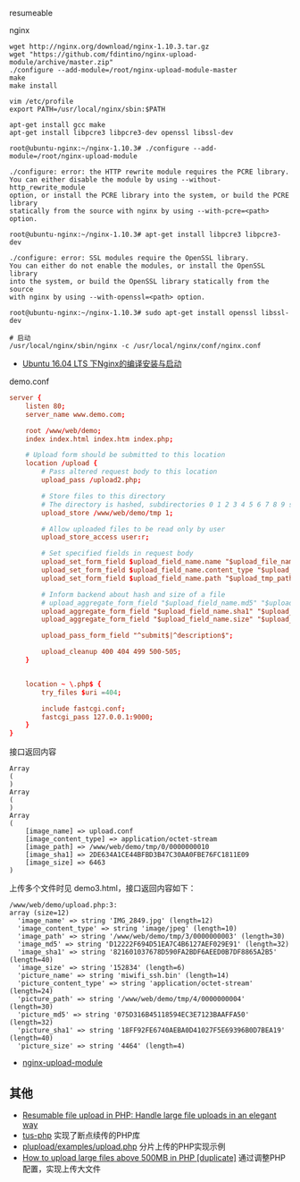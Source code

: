 resumeable

nginx

```text
wget http://nginx.org/download/nginx-1.10.3.tar.gz
wget "https://github.com/fdintino/nginx-upload-module/archive/master.zip"
./configure --add-module=/root/nginx-upload-module-master
make
make install

vim /etc/profile
export PATH=/usr/local/nginx/sbin:$PATH

apt-get install gcc make
apt-get install libpcre3 libpcre3-dev openssl libssl-dev

root@ubuntu-nginx:~/nginx-1.10.3# ./configure --add-module=/root/nginx-upload-module

./configure: error: the HTTP rewrite module requires the PCRE library.
You can either disable the module by using --without-http_rewrite_module
option, or install the PCRE library into the system, or build the PCRE library
statically from the source with nginx by using --with-pcre=<path> option.

root@ubuntu-nginx:~/nginx-1.10.3# apt-get install libpcre3 libpcre3-dev

./configure: error: SSL modules require the OpenSSL library.
You can either do not enable the modules, or install the OpenSSL library
into the system, or build the OpenSSL library statically from the source
with nginx by using --with-openssl=<path> option.

root@ubuntu-nginx:~/nginx-1.10.3# sudo apt-get install openssl libssl-dev

# 启动
/usr/local/nginx/sbin/nginx -c /usr/local/nginx/conf/nginx.conf
```

- [Ubuntu 16.04 LTS 下Nginx的编译安装与启动](https://my.oschina.net/u/923772/blog/704637)

demo.conf

```conf
server {
    listen 80;
    server_name www.demo.com;

    root /www/web/demo;
    index index.html index.htm index.php;

    # Upload form should be submitted to this location
    location /upload {
        # Pass altered request body to this location
        upload_pass /upload2.php;

        # Store files to this directory
        # The directory is hashed, subdirectories 0 1 2 3 4 5 6 7 8 9 should exist
        upload_store /www/web/demo/tmp 1;

        # Allow uploaded files to be read only by user
        upload_store_access user:r;

        # Set specified fields in request body
        upload_set_form_field $upload_field_name.name "$upload_file_name";
        upload_set_form_field $upload_field_name.content_type "$upload_content_type";
        upload_set_form_field $upload_field_name.path "$upload_tmp_path";

        # Inform backend about hash and size of a file
        # upload_aggregate_form_field "$upload_field_name.md5" "$upload_file_md5";
        upload_aggregate_form_field "$upload_field_name.sha1" "$upload_file_sha1_uc";
        upload_aggregate_form_field "$upload_field_name.size" "$upload_file_size";

        upload_pass_form_field "^submit$|^description$";

        upload_cleanup 400 404 499 500-505;
    }


    location ~ \.php$ {
        try_files $uri =404;

        include fastcgi.conf;
        fastcgi_pass 127.0.0.1:9000;
    }
}
```

接口返回内容

```text
Array
(
)
Array
(
)
Array
(
    [image_name] => upload.conf
    [image_content_type] => application/octet-stream
    [image_path] => /www/web/demo/tmp/0/0000000010
    [image_sha1] => 2DE634A1CE44BFBD3B47C30AA0FBE76FC1811E09
    [image_size] => 6463
)
```

上传多个文件时见 demo3.html，接口返回内容如下：

```text
/www/web/demo/upload.php:3:
array (size=12)
  'image_name' => string 'IMG_2849.jpg' (length=12)
  'image_content_type' => string 'image/jpeg' (length=10)
  'image_path' => string '/www/web/demo/tmp/3/0000000003' (length=30)
  'image_md5' => string 'D12222F694D51EA7C4B6127AEF029E91' (length=32)
  'image_sha1' => string '821601037678D590FA2BDF6AEED0B7DF8865A2B5' (length=40)
  'image_size' => string '152834' (length=6)
  'picture_name' => string 'miwifi_ssh.bin' (length=14)
  'picture_content_type' => string 'application/octet-stream' (length=24)
  'picture_path' => string '/www/web/demo/tmp/4/0000000004' (length=30)
  'picture_md5' => string '075D316B45118594EC3E7123BAAFFA50' (length=32)
  'picture_sha1' => string '18FF92FE6740AEBA0D41027F5E69396B0D7BEA19' (length=40)
  'picture_size' => string '4464' (length=4)
```

- [nginx-upload-module](https://github.com/fdintino/nginx-upload-module)

## 其他

- [Resumable file upload in PHP: Handle large file uploads in an elegant way](https://hackernoon.com/resumable-file-upload-in-php-handle-large-file-uploads-in-an-elegant-way-e6c6dfdeaedb)
- [tus-php](https://github.com/ankitpokhrel/tus-php/) 实现了断点续传的PHP库
- [plupload/examples/upload.php](https://github.com/moxiecode/plupload/blob/master/examples/upload.php) 分片上传的PHP实现示例
- [How to upload large files above 500MB in PHP [duplicate]](https://stackoverflow.com/questions/16102809/how-to-upload-large-files-above-500mb-in-php) 通过调整PHP配置，实现上传大文件
